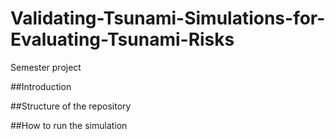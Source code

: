# Validating-Tsunami-Simulations-for-Evaluating-Tsunami-Risks
Semester project

##Introduction


##Structure of the repository


##How to run the simulation

